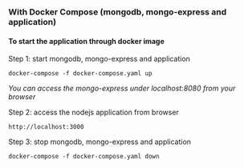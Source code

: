 ### With Docker Compose (mongodb, mongo-express and application)

#### To start the application through docker image

Step 1: start mongodb, mongo-express and application

    docker-compose -f docker-compose.yaml up
    
_You can access the mongo-express under localhost:8080 from your browser_
    
Step 2: access the nodejs application from browser 

    http://localhost:3000

Step 3: stop mongodb, mongo-express and application

    docker-compose -f docker-compose.yaml down

